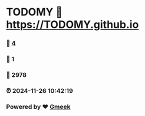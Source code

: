 # TODOMY :link: https://TODOMY.github.io 
### :page_facing_up: [4](https://TODOMY.github.io/tag.html) 
### :speech_balloon: 1 
### :hibiscus: 2978 
### :alarm_clock: 2024-11-26 10:42:19 
### Powered by :heart: [Gmeek](https://github.com/Meekdai/Gmeek)
